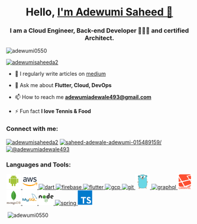 <h1 align="center">Hello, <a href="adewumiadewale.dev">I'm Adewumi Saheed 👋</a></h1>
<h3 align="center">I am a Cloud Engineer, Back-end Developer 🥷🏻🥷 and certified  Architect.  </h3>

<p align="left"> <img src="https://komarev.com/ghpvc/?username=adewumi0550&label=Profile%20views&color=0e75b6&style=flat" alt="adewumi0550" /> </p>



<p align="left"> <a href="https://twitter.com/adewumisaheeda2" target="blank"><img src="https://img.shields.io/twitter/follow/adewumisaheeda2?logo=twitter&style=for-the-badge" alt="adewumisaheeda2" /></a> </p>

- 📝 I regularly write articles on [medium](https://medium.com/@adewumiadewale493)

- 💬 Ask me about **Flutter, Cloud, DevOps**

- 📫 How to reach me **adewumiadewale493@gmail.com**

- ⚡ Fun fact **I love Tennis & Food**


<h3 align="left">Connect with me:</h3>
<p align="left">
<a href="https://twitter.com/adewumisaheeda2" target="blank"><img align="center" src="https://raw.githubusercontent.com/rahuldkjain/github-profile-readme-generator/master/src/images/icons/Social/twitter.svg" alt="adewumisaheeda2" height="30" width="40" /></a>
<a href="https://linkedin.com/in/saheed-adewale-adewumi-015489159/" target="blank"><img align="center" src="https://raw.githubusercontent.com/rahuldkjain/github-profile-readme-generator/master/src/images/icons/Social/linked-in-alt.svg" alt="saheed-adewale-adewumi-015489159/" height="30" width="40" /></a>
<a href="https://medium.com/@adewumiadewale493" target="blank"><img align="center" src="https://raw.githubusercontent.com/rahuldkjain/github-profile-readme-generator/master/src/images/icons/Social/medium.svg" alt="@adewumiadewale493" height="30" width="40" /></a>
</p>

<h3 align="left">Languages and Tools:</h3>
<p align="left"> <a href="https://developer.android.com" target="_blank" rel="noreferrer"> <img src="https://raw.githubusercontent.com/devicons/devicon/master/icons/android/android-original-wordmark.svg" alt="android" width="40" height="40"/> </a> <a href="https://aws.amazon.com" target="_blank" rel="noreferrer"> <img src="https://raw.githubusercontent.com/devicons/devicon/master/icons/amazonwebservices/amazonwebservices-original-wordmark.svg" alt="aws" width="40" height="40"/> </a> <a href="https://dart.dev" target="_blank" rel="noreferrer"> <img src="https://www.vectorlogo.zone/logos/dartlang/dartlang-icon.svg" alt="dart" width="40" height="40"/> </a> <a href="https://firebase.google.com/" target="_blank" rel="noreferrer"> <img src="https://www.vectorlogo.zone/logos/firebase/firebase-icon.svg" alt="firebase" width="40" height="40"/> </a> <a href="https://flutter.dev" target="_blank" rel="noreferrer"> <img src="https://www.vectorlogo.zone/logos/flutterio/flutterio-icon.svg" alt="flutter" width="40" height="40"/> </a> <a href="https://cloud.google.com" target="_blank" rel="noreferrer"> <img src="https://www.vectorlogo.zone/logos/google_cloud/google_cloud-icon.svg" alt="gcp" width="40" height="40"/> </a> <a href="https://git-scm.com/" target="_blank" rel="noreferrer"> <img src="https://www.vectorlogo.zone/logos/git-scm/git-scm-icon.svg" alt="git" width="40" height="40"/> </a> <a href="https://golang.org" target="_blank" rel="noreferrer"> <img src="https://raw.githubusercontent.com/devicons/devicon/master/icons/go/go-original.svg" alt="go" width="40" height="40"/> </a> <a href="https://graphql.org" target="_blank" rel="noreferrer"> <img src="https://www.vectorlogo.zone/logos/graphql/graphql-icon.svg" alt="graphql" width="40" height="40"/> </a> <a href="https://laravel.com/" target="_blank" rel="noreferrer"> <img src="https://raw.githubusercontent.com/devicons/devicon/master/icons/laravel/laravel-plain-wordmark.svg" alt="laravel" width="40" height="40"/> </a> <a href="https://www.mongodb.com/" target="_blank" rel="noreferrer"> <img src="https://raw.githubusercontent.com/devicons/devicon/master/icons/mongodb/mongodb-original-wordmark.svg" alt="mongodb" width="40" height="40"/> </a> <a href="https://www.mysql.com/" target="_blank" rel="noreferrer"> <img src="https://raw.githubusercontent.com/devicons/devicon/master/icons/mysql/mysql-original-wordmark.svg" alt="mysql" width="40" height="40"/> </a> <a href="https://nodejs.org" target="_blank" rel="noreferrer"> <img src="https://raw.githubusercontent.com/devicons/devicon/master/icons/nodejs/nodejs-original-wordmark.svg" alt="nodejs" width="40" height="40"/> </a> <a href="https://spring.io/" target="_blank" rel="noreferrer"> <img src="https://www.vectorlogo.zone/logos/springio/springio-icon.svg" alt="spring" width="40" height="40"/> </a> <a href="https://www.typescriptlang.org/" target="_blank" rel="noreferrer"> <img src="https://raw.githubusercontent.com/devicons/devicon/master/icons/typescript/typescript-original.svg" alt="typescript" width="40" height="40"/> </a> </p>

<!-- <p><img align="left" src="https://github-readme-stats.vercel.app/api/top-langs?username=adewumi0550&show_icons=true&locale=en&layout=compact" alt="adewumi0550" /></p> -->

<p>&nbsp;<img align="center" src="https://github-readme-stats.vercel.app/api?username=adewumi0550&show_icons=true&locale=en" alt="adewumi0550" /></p>

